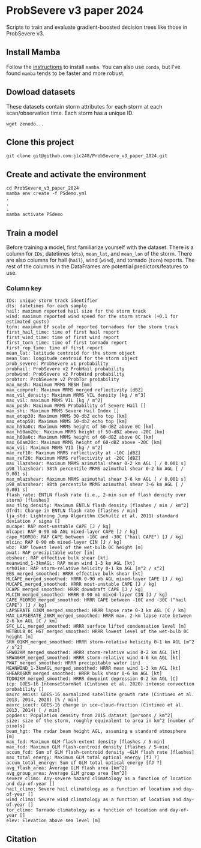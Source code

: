 # ProbSevere v3 paper 2024
Scripts to train and evaluate gradient-boosted decision trees like those in ProbSevere v3. 

## Install Mamba
Follow the [instructions](https://mamba.readthedocs.io/en/latest/installation/mamba-installation.html) to install `mamba`. You can also use `conda`, but I've found `mamba` tends to be faster and more robust.

## Dowload datasets
These datasets contain storm attributes for each storm at each scan/observation time. Each storm has a unique ID.
```
wget zenodo...
```

## Clone this project
`git clone git@github.com:jlc248/ProbSevere_v3_paper_2024.git`

## Create and activate the environment
```
cd ProbSevere_v3_paper_2024
mamba env create -f PSdemo.yml
.
.
.
mamba activate PSdemo
```

## Train a model
Before training a model, first familiarize yourself with the dataset. There is a column for `IDs`, datetimes (`dts`), `mean_lat`, and `mean_lon` of the storm. There are also columns for hail (`hail`), wind (`wind`), and tornado (`torn`) reports. The rest of the columns in the DataFrames are potential predictors/features to use.

### Column key
```
IDs: unique storm track identifier
dts: datetimes for each sample
hail: maximum reported hail size for the storm track
wind: maximum reported wind speed for the storm strack (+0.1 for estimated gusts)
torn: maximum EF scale of reported tornadoes for the storm track
first_hail_time: time of first hail report
first_wind_time: time of first wind report
first_torn_time: time of first tornado report
first_rep_time: time of first report
mean_lat: latitude centroid for the storm object
mean_lon: longitude centroid for the storm object
prob_severe: ProbSevere v1 probability
probhail: ProbSevere v2 ProbHail probability
probwind: ProbSevere v2 ProbWind probability
probtor: ProbSevere v2 ProbTor probability
max_mesh: Maximum MRMS MESH [mm]
max_compref: Maximum MRMS merged reflectivity [dBZ]
max_vil_density: Maximum MRMS VIL density [kg / m^3]
max_vil: maximum MRMS VIL [kg / m^2]
max_posh: Maximum MRMS Probability of Severe Hail []
max_shi: Maximum MRMS Severe Hail Index []
max_etop30: Maximum MRMS 30-dbZ echo top [km]
max_etop50: Maximum MRMS 50-dbZ echo top [km]
max_h50a0c: Maximum MRMS height of 50-dBZ above 0C [km]
max_h50am20c: Maximum MRMS height of 50-dBZ above -20C [km]
max_h60a0c: Maximum MRMS height of 60-dBZ above 0C [km]
max_60am20c: Maximum MRMS height of 60-dBZ above -20C [km]
max_vii: Maximum MRMS VII [kg / m^2]
max_ref10: Maximum MRMS reflectivity at -10C [dBZ]
max_ref20: Maximum MRMS reflectivity at -20C [dBZ]
max_llazshear: Maximum MRMS azimuthal shear 0-2 km AGL [ / 0.001 s]
p98_llazshear: 98th percentile MRMS azimuthal shear 0-2 km AGL [ / 0.001 s]
max_mlazshear: Maximum MRMS azimuthal shear 3-6 km AGL [ / 0.001 s]
p98_mlazshear: 98th percentile MRMS azimuthal shear 3-6 km AGL [ / 0.001 s]
flash_rate: ENTLN flash rate (i.e., 2-min sum of flash density over storm) [flashes]
max_tltg_density: Maximum ENTLN flash density [flashes / min / km^2]
dfrdt: Change in ENTLN flash rate [flashes / min]
lja_std: Lightning Jump Algorithm (Schultz et al. 2011) standard deviation / sigma []
mucape: RAP most-unstable CAPE [J / kg]
mlcape: RAP 0-90 mb AGL mixed-layer CAPE [J / kg]
cape_M10M30: RAP CAPE between -10C and -30C ("hail CAPE") [J / kg]
mlcin: RAP 0-90 mb mixed-layer CIN [J / kg]
wbz: RAP lowest level of the wet-bulb 0C height [m]
pwat: RAP precipitable water [in]
ebshear: RAP effective bulk shear [kt]
meanwind_1-3kmAGL: RAP mean wind 1-3 km AGL [kt]
srh01km: RAP storm-relative helicity 0-1 km AGL [m^2 / s^2]
EBS_merged_smoothed: HRRR effective bulk shear [kt]
MLCAPE_merged_smoothed: HRRR 0-90 mb AGL mixed-layer CAPE [J / kg]
MUCAPE_merged_smoothed: HRRR most-unstable CAPE [J / kg]
DCAPE_merged_smoothed: HRRR downdraft CAPE [J / kg]
MLCIN_merged_smoothed: HRRR 0-90 mb mixed-layer CIN [J / kg]
CAPE_M10M30_merged_smoothed: HRRR CAPE between -10C and -30C ("hail CAPE") [J / kg]
LAPSERATE_03KM_merged_smoothed: HRRR lapse rate 0-3 km AGL [C / km]
MAX_LAPSERATE_26KM_merged_smoothed: HRRR max. 2-km lapse rate between 2-6 km AGL [C / km]
SFC_LCL_merged_smoothed: HRRR surface lifted condensation level [m]
WETBULB_0C_HGT_merged_smoothed: HRRR lowest level of the wet-bulb 0C height [m]
SRH_01KM_merged_smoothed: HRRR storm-relative helicity 0-1 km AGL [m^2 / s^2]
SRW02KM_merged_smoothed: HRRR storm-relative wind 0-2 km AGL [kt]
SRW46KM_merged_smoothed: HRRR storm-relative wind 4-6 km AGL [kt]
PWAT_merged_smoothed: HRRR precipitable water [in]
MEANWIND_1-3kmAGL_merged_smoothed: HRRR mean wind 1-3 km AGL [kt]
SHEAR06KM_merged_smoothed: HRRR bulk shear 0-6 km AGL [kt]
TDD02KM_merged_smoothed: HRRR dewpoint depression 0-2 km AGL [C]
icp: GOES-16 IntenseStormNet (Cintineo et al. 2020) intense convection probability []
maxrc_emiss: GOES-16 normalized satellite growth rate (Cintineo et al. 2013, 2014, 2020) [% / min]
maxrc_icecf: GOES-16 change in ice-cloud-fraction (Cintineo et al. 2013, 2014) [ / min]
popdens: Population density from 2015 dataset [persons / km^2]
size: size of the storm, roughly equivalent to area in km^2 [number of pixels]
beam_hgt: The radar beam height AGL, assuming a standard atmosphere [m]
max_fed: Maximum GLM flash-extent density [flashes / 5-min]
max_fcd: Maximum GLM flash-centroid density [flashes / 5-min]
accum_fcd: Sum of GLM flash-centroid density ~GLM flash rate [flashes]
max_total_energy: Maximum GLM total optical energy [fJ ?]
accum_total_energy: Sum of GLM total optical energy [fJ ?]
avg_flash_area: Average GLM flash area [km^2]
avg_group_area: Average GLM group area [km^2]
severe_climo: Any-severe hazard climatology as a function of location and day-of-year []
hail_climo: Severe hail climatology as a function of location and day-of-year []
wind_climo: Severe wind climatology as a function of location and day-of-year []
tor_climo: Tornado climatology as a function of location and day-of-year []
elev: Elevation above sea level [m]
```

## Citation
